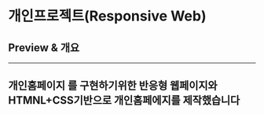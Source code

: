 # 개인프로젝트(Responsive Web)

## Preview & 개요 
----
**개인홈페이지 를 구현하기위한 반응형 웹페이지와  HTMNL+CSS기반으로 개인홈페에지를 제작했습니다**
---

